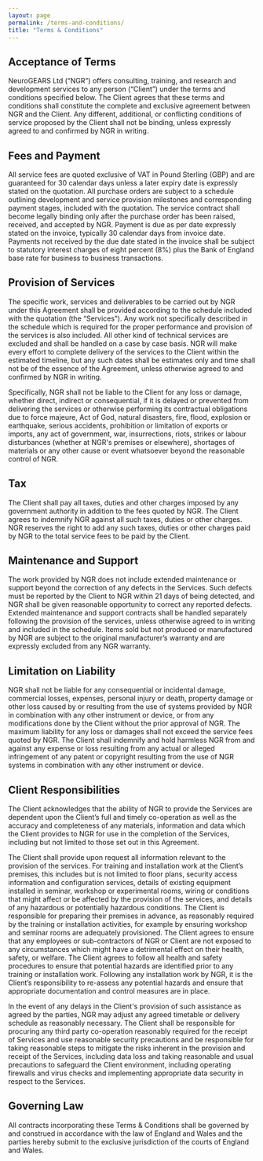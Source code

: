 ```yaml
---
layout: page
permalink: /terms-and-conditions/
title: "Terms & Conditions"
---
```


## Acceptance of Terms

NeuroGEARS Ltd (“NGR”) offers consulting, training, and research and development services to any person (“Client”) under the terms and conditions specified below. The Client agrees that these terms and conditions shall constitute the complete and exclusive agreement between NGR and the Client. Any different, additional, or conflicting conditions of service proposed by the Client shall not be binding, unless expressly agreed to and confirmed by NGR in writing.

## Fees and Payment

All service fees are quoted exclusive of VAT in Pound Sterling (GBP) and are guaranteed for 30 calendar days unless a later expiry date is expressly stated on the quotation. All purchase orders are subject to a schedule outlining development and service provision milestones and corresponding payment stages, included with the quotation. The service contract shall become legally binding only after the purchase order has been raised, received, and accepted by NGR. Payment is due as per date expressly stated on the invoice, typically 30 calendar days from invoice date. Payments not received by the due date stated in the invoice shall be subject to statutory interest charges of eight percent (8%) plus the Bank of England base rate for business to business transactions.

## Provision of Services

The specific work, services and deliverables to be carried out by NGR under this Agreement shall be provided according to the schedule included with the quotation (the “Services”). Any work not specifically described in the schedule which is required for the proper performance and provision of the services is also included. All other kind of technical services are excluded and shall be handled on a case by case basis. NGR will make every effort to complete delivery of the services to the Client within the estimated timeline, but any such dates shall be estimates only and time shall not be of the essence of the Agreement, unless otherwise agreed to and confirmed by NGR in writing.

Specifically, NGR shall not be liable to the Client for any loss or damage, whether direct, indirect or consequential, if it is delayed or prevented from delivering the services or otherwise performing its contractual obligations due to force majeure, Act of God, natural disasters, fire, flood, explosion or earthquake, serious accidents, prohibition or limitation of exports or imports, any act of government, war, insurrections, riots, strikes or labour disturbances (whether at NGR's premises or elsewhere), shortages of materials or any other cause or event whatsoever beyond the reasonable control of NGR.

## Tax

The Client shall pay all taxes, duties and other charges imposed by any government authority in addition to the fees quoted by NGR. The Client agrees to indemnify NGR against all such taxes, duties or other charges. NGR reserves the right to add any such taxes, duties or other charges paid by NGR to the total service fees to be paid by the Client.

## Maintenance and Support

The work provided by NGR does not include extended maintenance or support beyond the correction of any defects in the Services. Such defects must be reported by the Client to NGR within 21 days of being detected, and NGR shall be given reasonable opportunity to correct any reported defects. Extended maintenance and support contracts shall be handled separately following the provision of the services, unless otherwise agreed to in writing and included in the schedule. Items sold but not produced or manufactured by NGR are subject to the original manufacturer’s warranty and are expressly excluded from any NGR warranty.

## Limitation on Liability

NGR shall not be liable for any consequential or incidental damage, commercial losses, expenses, personal injury or death, property damage or other loss caused by or resulting from the use of systems provided by NGR in combination with any other instrument or device, or from any modifications done by the Client without the prior approval of NGR. The maximum liability for any loss or damages shall not exceed the service fees quoted by NGR. The Client shall indemnify and hold harmless NGR from and against any expense or loss resulting from any actual or alleged infringement of any patent or copyright resulting from the use of NGR systems in combination with any other instrument or device.

## Client Responsibilities

The Client acknowledges that the ability of NGR to provide the Services are dependent upon the Client’s full and timely co-operation as well as the accuracy and completeness of any materials, information and data which the Client provides to NGR for use in the completion of the Services, including but not limited to those set out in this Agreement.

The Client shall provide upon request all information relevant to the provision of the services. For training and installation work at the Client’s premises, this includes but is not limited to floor plans, security access information and configuration services, details of existing equipment installed in seminar, workshop or experimental rooms, wiring or conditions that might affect or be affected by the provision of the services, and details of any hazardous or potentially hazardous conditions. The Client is responsible for preparing their premises in advance, as reasonably required by the training or installation activities, for example by ensuring workshop and seminar rooms are adequately provisioned. The Client agrees to ensure that any employees or sub-contractors of NGR or Client are not exposed to any circumstances which might have a detrimental effect on their health, safety, or welfare. The Client agrees to follow all health and safety procedures to ensure that potential hazards are identified prior to any training or installation work. Following any installation work by NGR, it is the Client’s responsibility to re-assess any potential hazards and ensure that appropriate documentation and control measures are in place.

In the event of any delays in the Client's provision of such assistance as agreed by the parties, NGR may adjust any agreed timetable or delivery schedule as reasonably necessary. The Client shall be responsible for procuring any third party co-operation reasonably required for the receipt of Services and use reasonable security precautions and be responsible for taking reasonable steps to mitigate the risks inherent in the provision and receipt of the Services, including data loss and taking reasonable and usual precautions to safeguard the Client environment, including operating firewalls and virus checks and implementing appropriate data security in respect to the Services.

## Governing Law

All contracts incorporating these Terms & Conditions shall be governed by and construed in accordance with the law of England and Wales and the parties hereby submit to the exclusive jurisdiction of the courts of England and Wales.
